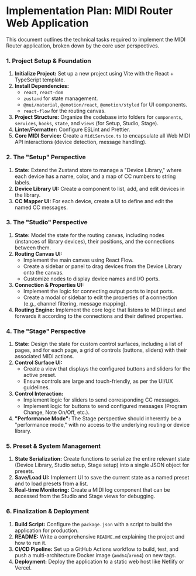 # Implementation Plan: MIDI Router Web Application

This document outlines the technical tasks required to implement the MIDI Router application, broken down by the core user perspectives.

### 1. Project Setup & Foundation
1.  **Initialize Project:** Set up a new project using Vite with the React + TypeScript template.
2.  **Install Dependencies:**
    *   `react`, `react-dom`
    *   `zustand` for state management.
    *   `@mui/material`, `@emotion/react`, `@emotion/styled` for UI components.
    *   `react-flow` for the routing canvas.
3.  **Project Structure:** Organize the codebase into folders for `components`, `services`, `hooks`, `state`, and `views` (for Setup, Studio, Stage).
4.  **Linter/Formatter:** Configure ESLint and Prettier.
5.  **Core MIDI Service:** Create a `MidiService.ts` to encapsulate all Web MIDI API interactions (device detection, message handling).

### 2. The "Setup" Perspective
1.  **State:** Extend the Zustand store to manage a "Device Library," where each device has a name, color, and a map of CC numbers to string labels.
2.  **Device Library UI:** Create a component to list, add, and edit devices in the library.
3.  **CC Mapper UI:** For each device, create a UI to define and edit the named CC messages.

### 3. The "Studio" Perspective
1.  **State:** Model the state for the routing canvas, including nodes (instances of library devices), their positions, and the connections between them.
2.  **Routing Canvas UI:**
    *   Implement the main canvas using React Flow.
    *   Create a sidebar or panel to drag devices from the Device Library onto the canvas.
    *   Customize nodes to display device names and I/O ports.
3.  **Connection & Properties UI:**
    *   Implement the logic for connecting output ports to input ports.
    *   Create a modal or sidebar to edit the properties of a connection (e.g., channel filtering, message mapping).
4.  **Routing Engine:** Implement the core logic that listens to MIDI input and forwards it according to the connections and their defined properties.

### 4. The "Stage" Perspective
1.  **State:** Design the state for custom control surfaces, including a list of pages, and for each page, a grid of controls (buttons, sliders) with their associated MIDI actions.
2.  **Control Surface UI:**
    *   Create a view that displays the configured buttons and sliders for the active preset.
    *   Ensure controls are large and touch-friendly, as per the UI/UX guidelines.
3.  **Control Interaction:**
    *   Implement logic for sliders to send corresponding CC messages.
    *   Implement logic for buttons to send configured messages (Program Change, Note On/Off, etc.).
4.  **"Performance Mode":** The Stage perspective should inherently be a "performance mode," with no access to the underlying routing or device library.

### 5. Preset & System Management
1.  **State Serialization:** Create functions to serialize the entire relevant state (Device Library, Studio setup, Stage setup) into a single JSON object for presets.
2.  **Save/Load UI:** Implement UI to save the current state as a named preset and to load presets from a list.
3.  **Real-time Monitoring:** Create a MIDI log component that can be accessed from the Studio and Stage views for debugging.

### 6. Finalization & Deployment
1.  **Build Script:** Configure the `package.json` with a script to build the application for production.
2.  **README:** Write a comprehensive `README.md` explaining the project and how to run it.
3.  **CI/CD Pipeline:** Set up a GitHub Actions workflow to build, test, and push a multi-architecture Docker image (`amd64`/`arm64`) on new tags.
4.  **Deployment:** Deploy the application to a static web host like Netlify or Vercel.